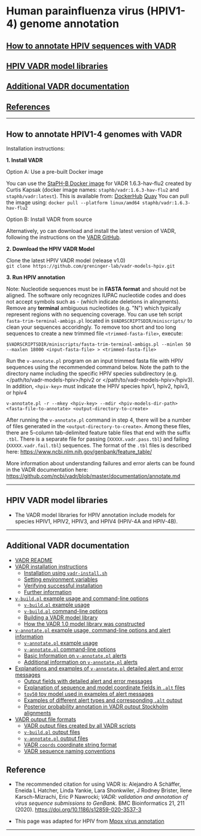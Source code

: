 # <a name="documentation"></a>Human parainfluenza virus (HPIV1-4) genome annotation

## [How to annotate HPIV sequences with VADR](#howto)

## [HPIV VADR model libraries](#hpivmodels)

## [Additional VADR documentation](#docs)

## [References](#reference)


---
## <a name="howto"></a>How to annotate HPIV1-4 genomes with VADR

Installation instructions:

**1. Install VADR**

Option A: Use a pre-built Docker image
   
   You can use the [StaPH-B Docker image](https://github.com/StaPH-B/docker-builds/tree/master/vadr/1.6.3-hav-flu2) for VADR 1.6.3-hav-flu2 created by Curtis Kapsak (docker image names:
   `staphb/vadr:1.6.3-hav-flu2` and `staphb/vadr:latest`).
   This is available from: 
   [DockerHub](https://hub.docker.com/r/staphb/vadr/tags)
   [Quay](https://quay.io/repository/staphb/vadr?tab=tags)
   You can pull the image using:
    ```
    docker pull --platform linux/amd64 staphb/vadr:1.6.3-hav-flu2
    ```

Option B: Install VADR from source
   
   Alternatively, yo can download and install the latest version of VADR, following the instructions on the [VADR GitHub](https://github.com/ncbi/vadr/tree/master).
   
**2. Download the HPIV VADR Model**

   Clone the latest HPIV VADR model (release v1.0)
   <br/>
   `git clone https://github.com/greninger-lab/vadr-models-hpiv.git`
   <br/>
   
**3. Run HPIV annotation**

Note: Nucleotide sequences must be in **FASTA format** and should not be aligned. The software only recognizes IUPAC nucleotide codes and does not accept symbols such as - (which indicate deletions in alingments).
Remove any **terminal** ambiguous nucleotides (e.g. "N") which typically represent regions with no sequencing coverage. You can use teh script `fasta-trim-terminal-ambigs.pl` located in `$VADRSCRIPTSDIR/miniscripts/` to clean your sequences accoridngly.
To remove too short and too long sequences to create a new trimmed file `<trimmed-fasta-file>`, execute:

```
$VADRSCRIPTSDIR/miniscripts/fasta-trim-terminal-ambigs.pl --minlen 50 --maxlen 18000 <input-fasta-file> > <trimmed-fasta-file>
```        

Run the `v-annotate.pl` program on an input trimmed fasta file with
   HPIV sequences using the recommended command below. 
Note the path to the directory name including the specific HPIV species subdirectory (e.g. </path/to/vadr-models-hpiv>/hpiv2 or </path/to/vadr-models-hpiv>/hpiv3).
In addition, `<hpiv-key>` must indicate the HPIV species hpiv1, hpiv2, hpiv3, or hpiv4 

```
v-annotate.pl -r --mkey <hpiv-key> --mdir <hpiv-models-dir-path> <fasta-file-to-annotate> <output-directory-to-create>
```

After running the `v-annotate.pl` command in step 4, there will be a number of files generated in the `<output-directory-to-create>`. Among these files, there are 5-column tab-delimited feature table files that end with the suffix `.tbl`. There is a separate file for passing (`XXXXX.vadr.pass.tbl`) and failing (`XXXXX.vadr.fail.tbl`) sequences.
The format of the `.tbl` files is described here: https://www.ncbi.nlm.nih.gov/genbank/feature_table/

   More information about understanding failures and error alerts can be found in the VADR documentation here: https://github.com/ncbi/vadr/blob/master/documentation/annotate.md

---
## <a name="hpivmodels"></a>HPIV VADR model libraries
* The VADR model libraries for HPIV annotation include models for species HPIV1, HPIV2, HPIV3, and HPIV4 (HPIV-4A and HPIV-4B).
---

## <a name="docs"> Additional VADR documentation

* [VADR README](https://github.com/ncbi/vadr/blob/master/README.md#top)
* [VADR installation instructions](https://github.com/ncbi/vadr/blob/master/documentation/install.md#top)
  * [Installation using `vadr-install.sh`](https://github.com/ncbi/vadr/blob/master/documentation/install.md#install)
  * [Setting environment variables](https://github.com/ncbi/vadr/blob/master/documentation/install.md#environment)
  * [Verifying successful installation](https://github.com/ncbi/vadr/blob/master/documentation/install.md#tests)
  * [Further information](https://github.com/ncbi/vadr/blob/master/documentation/install.md#further)
* [`v-build.pl` example usage and command-line options](https://github.com/ncbi/vadr/blob/master/documentation/build.md#top)
  * [`v-build.pl` example usage](https://github.com/ncbi/vadr/blob/master/documentation/build.md#exampleusage)
  * [`v-build.pl` command-line options](https://github.com/ncbi/vadr/blob/master/documentation/build.md#options)
  * [Building a VADR model library](https://github.com/ncbi/vadr/blob/master/documentation/build.md#library)
  * [How the VADR 1.0 model library was constructed](https://github.com/ncbi/vadr/blob/master/documentation/build.md#1.0library)
* [`v-annotate.pl` example usage, command-line options and alert information](https://github.com/ncbi/vadr/blob/master/documentation/annotate.md#top)
  * [`v-annotate.pl` example usage](https://github.com/ncbi/vadr/blob/master/documentation/annotate.md#exampleusage)
  * [`v-annotate.pl` command-line options](https://github.com/ncbi/vadr/blob/master/documentation/annotate.md#options)
  * [Basic Information on `v-annotate.pl` alerts](https://github.com/ncbi/vadr/blob/master/documentation/annotate.md#alerts)
  * [Additional information on `v-annotate.pl` alerts](https://github.com/ncbi/vadr/blob/master/documentation/annotate.md#alerts2)
* [Explanations and examples of `v-annotate.pl` detailed alert and error messages](https://github.com/ncbi/vadr/blob/master/documentation/alerts.md#top)
  * [Output fields with detailed alert and error messages](https://github.com/ncbi/vadr/blob/master/documentation/alerts.md#files)
  * [Explanation of sequence and model coordinate fields in `.alt` files](https://github.com/ncbi/vadr/blob/master/documentation/alerts.md#coords)
  * [`toy50` toy model used in examples of alert messages](https://github.com/ncbi/vadr/blob/master/documentation/alerts.md#toy)
  * [Examples of different alert types and corresponding `.alt` output](https://github.com/ncbi/vadr/blob/master/documentation/alerts.md#examples)
  * [Posterior probability annotation in VADR output Stockholm alignments](https://github.com/ncbi/vadr/blob/master/documentation/alerts.md#pp)
* [VADR output file formats](https://github.com/ncbi/vadr/blob/master/documentation/formats.md#top)
  * [VADR output files created by all VADR scripts](https://github.com/ncbi/vadr/blob/master/documentation/formats.md#generic)
  * [`v-build.pl` output files](https://github.com/ncbi/vadr/blob/master/documentation/formats.md#build)
  * [`v-annotate.pl` output files](https://github.com/ncbi/vadr/blob/master/documentation/formats.md#annotate)
  * [VADR `coords` coordinate string format](https://github.com/ncbi/vadr/blob/master/documentation/formats.md#coords)
  * [VADR sequence naming conventions](https://github.com/ncbi/vadr/blob/master/documentation/formats.md#seqnames)


## Reference <a name="reference"></a>
* The recommended citation for using VADR is:
  Alejandro A Schäffer, Eneida L Hatcher, Linda Yankie, Lara Shonkwiler,
  J Rodney Brister, Ilene Karsch-Mizrachi, Eric P Nawrocki; *VADR:
  validation and annotation of virus sequence submissions to
  GenBank.* BMC Bioinformatics 21, 211
  (2020). https://doi.org/10.1186/s12859-020-3537-3

* This page was adapted for HPIV from [Mpox virus annotation](https://github.com/ncbi/vadr/wiki/Mpox-virus-annotation)

---
